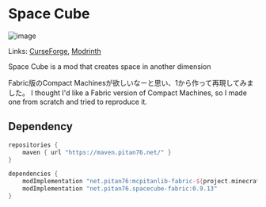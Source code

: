 # Space Cube
![image](https://github.com/Pitan76/spacecube/assets/58260965/b81ecbc7-5682-4ceb-921e-777ad277702d)

Links: [CurseForge](https://www.curseforge.com/minecraft/mc-mods/spacecube), [Modrinth](https://modrinth.com/mod/spacecube)

Space Cube is a mod that creates space in another dimension

Fabric版のCompact Machinesが欲しいなーと思い、1から作って再現してみました。
I thought I'd like a Fabric version of Compact Machines, so I made one from scratch and tried to reproduce it.

## Dependency
```groovy
repositories {
    maven { url "https://maven.pitan76.net/" }
}

dependencies {
    modImplementation "net.pitan76:mcpitanlib-fabric-${project.minecraft_version}:${project.mcpitanlib_version}"
    modImplementation "net.pitan76.spacecube-fabric:0.9.13"
}
```